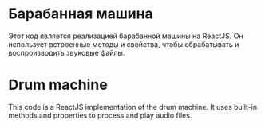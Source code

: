 # Барабанная машина
Этот код является реализацией барабанной машины на ReactJS. Он использует встроенные методы и свойства, чтобы обрабатывать и воспроизводить звуковые файлы.

# Drum machine
This code is a ReactJS implementation of the drum machine. It uses built-in methods and properties to process and play audio files.
